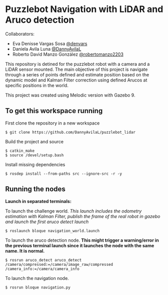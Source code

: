 # Puzzlebot Navigation with LiDAR and Aruco detection

Collaborators:
- Eva Denisse Vargas Sosa [@denvars](https://github.com/denvars)
- Daniela Avila Luna [@DannyAvilaL](https://github.com/DannyAvilaL)
- Roberto David Manzo González [@robertomanzo2203](https://github.com/robertomanzo2203)

This repository is detined for the puzzlebot robot with a camera and a LiDAR sensor mounted. The main objective of this project is navigate through a series of points defined and estimate position based on the dynamic model and Kalman Filter correction using defined Arucos at specific positions in the world. 

This project was created using Melodic version with Gazebo 9.

## To get this workspace running

First clone the repository in a new workspace

```
$ git clone https://github.com/DannyAvilaL/puzzlebot_lidar
```
Build the project and source

```
$ catkin_make
$ source /devel/setup.bash
```

Install missing dependencies
```
$ rosdep install --from-paths src --ignore-src -r -y
```

## Running the nodes 

**Launch in separated terminals:**

To launch the challenge world. *This launch includes the odometry estimation with Kalman Filter, publish the frame of the real robot in gazebo and launch the first aruco detect launch*
```
$ roslaunch bloque navigation_world.launch 
```

To launch the aruco detection node. **This might trigger a warning/error in the previous terminal launch since it launches the node with the same name. It is normal.**
```
$ rosrun aruco_detect aruco_detect /camera/compressed:=/camera/image_raw/compressed /camera_info:=/camera/camera_info
```

To launch the navigation node.
```
$ rosrun bloque navigation.py
```


